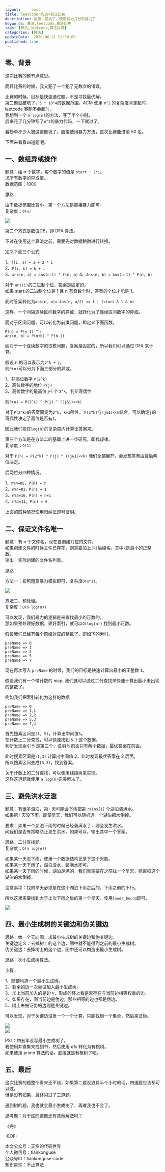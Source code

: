 ```yaml
---   
layout:     post  
title: leetcode 第194算法比赛
description: 被第二题坑了，使用暴力几分钟就过了  
keywords: 算法,leetcode,算法比赛  
tags: [算法,leetcode,算法比赛]    
categories: [算法]  
updateData:  2020-06-21 21:30:00  
published: true  
---  
```



## 零、背景  


这次比赛的题有点意思。  


而且比赛的时候，我又犯了一个犯了无数次的错误。  


比赛的时候，目标是快速通过题，不是寻找最优解。  
第二题就被坑了，`5 * 10^4`的数据范围，ACM 使用 `n^2` 的复杂度肯定超时，leetcode 赛制不会超时。  
我想到一个 `n log(n)`的方法，写了半个小时。  
后来花了几分钟写了`n^2`的暴力代码，一下就过了。  


看榜单不少人被这道题坑了，直接使用暴力方法，这次比赛能进前 50 名。  


下面来看看四道题吧。  


## 一、数组异或操作  


题意：给 n 个数字，每个数字的值是 `start + 2*i`。  
求所有数字的异或值。  
数据范围：1000  


思路：  


由于数据范围比较小，第一个方法是直接暴力即可。  
复杂度：`O(n)`  


![](https://res2020.tiankonguse.com/images/2020/06/21/001.png)  



第二个方式是数位DB，即 DFA 算法。  


不过在使用这个算法之前，需要先对数据稍微进行转换。  


定义下面三个公式  

1、`f(i, a) = a + 2 * i`  
2、`F(i, b) = b + i`  
3、`ans(n, a) = ans(n-1) ^ f(n, a)`
4、`Ans(n, b) = Ans(n-1) ^ F(n, b)`

对于 `ans(i)`的二进制个位，答案是固定的。  
如果 start 的二进制个位是 1 且 n 有奇数个时，答案的个位才能是 1。  


此时答案转化为`ans(n, a)= Ans(n, a/2) << 1 | (start & 1 & n)`  


这样，一个间隔连续区间数字的异或，就转化为了连续区间数字的异或。  


而对于区间问题，可以转化为前缀问题，即定义下面函数。  


`P(n) = P(n-1) ^ n`  
`Ans(n, b) = P(n+b) ^ P(b-1)`  


而对于一个连续数字的取模问题，答案是固定的，所以我们可以通过 DFA 来计算。  


假设 n 的可以表示为`2^k + j`。  
则`P(n)`可以分为下面三部分的异或。  


1、非高位数字 `P(2^k)`  
2、高位数字的地位 `P(j)`  
3、高位数字的最高位 j-1 个 `2^k`，判断奇偶性   


则`P(n) = P(2^k) ^ P(j) ^ ((j&1)<<k)`  


对于`P(2^k)`的答案固定为`2^k`，`k=1`除外。
`P(2^k)`与`(j&1)<<k`结合，可以确定`j`的奇偶性决定了高位是否有`1`。  


因此我们能在`log(n)`的复杂度内计算出答案来。  


第三个方法是在方法二的基础上进一步研究，即找规律。  
复杂度：`O(1)`  

对于 `P(n) = P(2^k) ^ P(j) ^ ((j&1)<<k)` 我们全部展开，会发现答案由最后两位决定。  


后两位分四种情况。  


1、`n%4=00, P(n) = n`  
2、`n%4=01，P(n) = 1`  
3、`n%4=10，P(n) = n+1`  
4、`n%4=11, P(n) = 0`  


上面的四种情况使用归纳法即可证明。  


## 二、保证文件名唯一  


题意：有 n 个文件名，现在要创建对应的文件。  
如果创建文件的时候文件已存在，则需要加上`(k)`后缀名，其中`k`是最小的正整数。  
输出：实际创建的文件名列表。  

思路：  


方法一：按照题意暴力模拟即可，复杂度`O(n^2)`。  


![](https://res2020.tiankonguse.com/images/2020/06/21/002.png)  



方法二、预处理。  
复杂度：`O(n log(n))`


可以发现，我们暴力的逻辑是来查找最小的正数的。  
那如果预处理好数据，建好索引，就可以`O(log(n))` 找到最小正数。  


假设我们已经有每个前缀对应的整数了，即如下的索引。  


```
preName => 0
preName => 1
preName => 2
preName => 5
preName => 7
```


现在再次写入 `preName` 的时候，我们的目标是快速计算出最小的正整数 `3`。  


假设我们有一个带计数的 map, 我们就可以通过二分查找来快速计算出最小未出现的整数了。  


例如我们把索引转化为这样的数据  


```
preName => 0
preName => 1,1
preName => 2,2
preName => 5,3
preName => 7,4
```


首先搜素区间是`[1, 5)`，计算出中间值`3`。  
在计数上二分查找，可以快速找到 `5,3` 这个数据。  
判断发现索引 5 是第三个，说明 5 前面只有两个数据，最优答案在前面。  


此时搜素区间是`[1,3)` 计算出中间值 2，此时发现最优答案在 2 后面。  
所以搜素区间变成`[3,3)`，找到答案。  


关于计数上的二分查找，可以使用线段树来实现。  
这样这道题就使用 `n log(n)`完美解决了。  


## 三、避免洪水泛滥  


题意：有很多湖泊，第 i 天可能会下雨把第 `rains[i]` 个湖泊装满水。  
如果第 i 天没下雨，即使旱天，我们可以随机选一个湖泊把水倒掉。  


要求：如果一个湖泊下雨的时候已经装满水了，则会发生洪水。  
问我们是否有策略防止发生洪水，如果可以，输出其中一个答案。  


思路：二分查找题。  
复杂度：`O(n log(n))`  


如果某一天没下雨，使用一个数据结构记录下这个天数。  
如果某一天下雨了，湖泊没水，装满水即可。  
如果某一天下雨的时候，湖泊是满的，我们就需要在之前找一个旱天，能否把这个湖泊的水倒掉。  


注意事项：找的旱天必须是在这个湖泊下雨之后的，下雨之前的不行。  


所以这里需要找到大于上次下雨之后的第一个旱天，使用`lower_bound`即可。  


![](https://res2020.tiankonguse.com/images/2020/06/21/003.png)  


## 四、最小生成树的关键边和伪关键边  


思路：给一个无向图，求最小生成树的关键边和伪关键边。  
关键边定义：去掉树上的这个边，图中就不能得到之前的最小生成树。  
伪关键边：去掉树上的这个边，图中还可以构造出最小生成树。  


思路：次小生成树算法。  


步骤：  


1、随便构造一个最小生成树。  
2、剩余的边一次尝试加入最小生成树。  
3、加上当前加入的是边 v，形成的环上看是否存在与当前边相等权重的边。  
4、如果存在，则当前边是伪边，那些相等的边也都是伪边。  
5、树上未被证伪的边则是关键边。  


可以发现，对于关键边没发一个一个计算，只能找到一个集合，然后来证伪。  



![](https://res2020.tiankonguse.com/images/2020/06/21/004.png)  
![](https://res2020.tiankonguse.com/images/2020/06/21/005.png)  



PS1：四五年没写最小生成树了。  
我使用并查集来找到书，然后使用 dfs 转化为有根树。  
如果使用 prime 算法的话，直接就是有根树了吧。  


## 五、最后  


这次比赛的题整个看来还不错，如果第二题没浪费半个小时的话，四道题应该都可以过。  
但是没有如果，最终只过了三道题。  


遇到树的题，我也就会最小生成树了，再难我也不会了。  


思考题：对于这四道题还有其他解法吗？  




《完》  


-EOF-  



本文公众号：天空的代码世界  
个人微信号：tiankonguse  
公众号ID：tiankonguse-code  
知识星球：不止算法  

